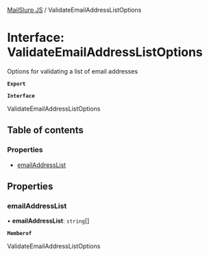 [MailSlurp JS](../README.md) / ValidateEmailAddressListOptions

# Interface: ValidateEmailAddressListOptions

Options for validating a list of email addresses

**`Export`**

**`Interface`**

ValidateEmailAddressListOptions

## Table of contents

### Properties

- [emailAddressList](ValidateEmailAddressListOptions.md#emailaddresslist)

## Properties

### emailAddressList

• **emailAddressList**: `string`[]

**`Memberof`**

ValidateEmailAddressListOptions
